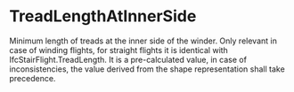 TreadLengthAtInnerSide
======================

Minimum length of treads at the inner side of the winder.
Only relevant in case of winding flights, for straight flights it is identical with IfcStairFlight.TreadLength. It is a pre-calculated value, in case of inconsistencies, the value derived from the shape representation shall take precedence.
